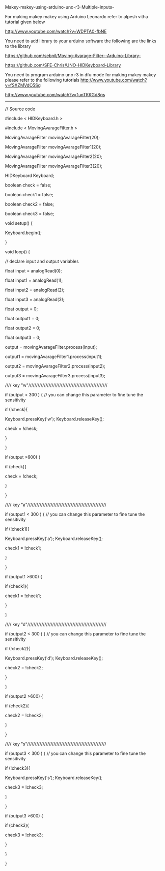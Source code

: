 
Makey-makey-using-arduino-uno-r3-Multiple-inputs-


For making makey makey using  Arduino Leonardo refer to alpesh vitha tutorial given below


http://www.youtube.com/watch?v=WDPTA0-fbNE

You need to add library to your arduino software the following are the links to the library

https://github.com/sebnil/Moving-Avarage-Filter--Arduino-Library-

https://github.com/SFE-Chris/UNO-HIDKeyboard-Library

You need to program arduino uno r3 in dfu mode for making makey makey please refer to the following tutorials
http://www.youtube.com/watch?v=fSXZMVdO5Sg

http://www.youtube.com/watch?v=1unTKKGd8qs

-------------------------------------------------------------------------------------------------   
// Source code   
   
   
   
   
   
   #include < HIDKeyboard.h >

   #include < MovingAvarageFilter.h >

MovingAvarageFilter movingAvarageFilter(20);

MovingAvarageFilter movingAvarageFilter1(20);

MovingAvarageFilter movingAvarageFilter2(20);

MovingAvarageFilter movingAvarageFilter3(20);

HIDKeyboard Keyboard;

boolean check = false;

boolean check1 = false;

boolean check2 = false;

boolean check3 = false;


 

void setup() {
     
Keyboard.begin();
 
}

 
void loop() {        

 

// declare input and output variables

 

float input =  analogRead(0);

float input1 =  analogRead(1); 

float input2 =  analogRead(2);

float input3 =  analogRead(3);

 

float output = 0;

float output1 = 0;

float output2 = 0;

float output3 = 0;

 
output = movingAvarageFilter.process(input);

output1 = movingAvarageFilter1.process(input1);

output2 = movingAvarageFilter2.process(input2);

output3 = movingAvarageFilter3.process(input3);

 
////  key "w"///////////////////////////////////////////////////

if (output < 300 ) {   // you can change this parameter to fine tune the sensitivity

if (!check){         

Keyboard.pressKey('w');
Keyboard.releaseKey();        


check = !check;   

  }         

  }
 

if (output >600) {     

  if (check){               

  check = !check;   

  }     

  }
 

 ////  key "a"///////////////////////////////////////////////////

if (output1 < 300 ) {   // you can change this parameter to fine tune the sensitivity

if (!check1){         

Keyboard.pressKey('a');
Keyboard.releaseKey();       

       

check1 = !check1;   

  }         

  }

if (output1 >600) {     

  if (check1){               

  check1 = !check1;   

  }     

  }

 

  ////  key "d"///////////////////////////////////////////////////

 

if (output2 < 300 ) {   // you can change this parameter to fine tune the sensitivity

if (!check2){         

Keyboard.pressKey('d');
Keyboard.releaseKey();      

      

check2 = !check2;   

  }         

  }

 

if (output2 >600) {     

  if (check2){               

  check2 = !check2;   

  }     

  }


   ////  key "s"///////////////////////////////////////////////////
 
if (output3 < 300 ) {   // you can change this parameter to fine tune the sensitivity

if (!check3){         

Keyboard.pressKey('s');
Keyboard.releaseKey();        

   

check3 = !check3;   

  }         

  }

if (output3 >600) {     

  if (check3){               

  check3 = !check3;   

  }     

  }


}
